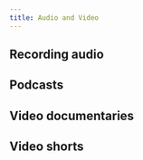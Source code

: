 ```yaml
---
title: Audio and Video
---
```


## Recording audio
## Podcasts
## Video documentaries
## Video shorts
